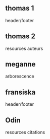 ## thomas 1
header/footer
## thomas 2
resources auteurs
## meganne
arborescence
## fransiska
header/footer
## Odin
resources citations